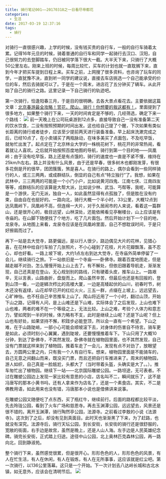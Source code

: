 ```yaml
---
title: 骑行笔记001——20170318之一日看尽帝都花
categories:
  - 生活
date: 2017-03-19 12:37:16
tags:
  - 骑行
---
```


对骑行一直很感兴趣，上学的时候，没有钱买贵的自行车，一般的自行车骑着太累。记得16年元旦的时候，骑着普通的自行车和同学一起骑行去汉口、汉阳，自己很努力的去登脚踏车，仍旧被同学落下很大一截。大半天下来，只骑行了大概50公里左右。刚来上班的时候，每周比较忙，买车的计划也就一直耽搁下来，直到今年才把买车提到日程上来。买车之前，上网搜了很多资料，也咨询了玩车的同学，一直犹豫不决，直到听一同学的建议说，直接去车店挑选一个自己能承受的价位的车，然后去骑就可以了。于是在一个周末，进店花了五分钟买了辆车。从此开始了自己的骑行之路。这里记录一下自己骑行的轨迹吧。

<!-- more -->

第一次骑行，恰逢阳春三月，于是目的很明确，去各大景点看花去。主要依据这篇文章：[北京春游最全攻略！赏花，爬山，骑行！你想要的我这都有！](http://mp.weixin.qq.com/s?__biz=MzA3NTU2NTYzOA==&mid=2654935512&idx=1&sn=07cc5ebc7b61ff3027e2ad3307c810f5&chksm=84a526f1b3d2afe750ae06e38e988f80933360394497eda276988f9fe842f058b8d32fd1acdc&scene=0#rd)。里面提到了很多地方，如果整个骑行下来，一天的时间肯定是不够的，几经筛选，确定下来一个路线： ![](http://7xkqon.com1.z0.glb.clouddn.com/riding/riding_20170318_road_map_2.JPG) 前一天晚上在公司玩桌游到12点多，直接导致自己一没有准备第二天的饮水饮食，二没有按照预期的时间出发。这也给自己提了个醒，下次如果有类似长距离的骑行或者徒步，应该至少提前两天进行装备准备。早上起床洗漱完成之后，已经10点了，在小卖铺买了两瓶脉动，在味多美买了点面包，不及吃早饭，就匆忙出发了。起点定在了北京林业大学的一株桃花树下，桃花开的非常热闹，看着就让人喜欢。之后就开始按照百度地图的导航，骑行到第一个目的地——凤凰岭；由于没有吃早饭，路上还是有点饿的，骑行的速度也一直是不紧不慢，维持在25km/h左右。路上并没有什么风景，由于还是早春，很多树木也都刚发芽，有很多花倒是开的很早，团团簇簇，煞是喜人。在骑行的路上，偶尔会看到一些同样骑行的人，或三三两两，或成群结队，倒显的自己有点“特立独行”了。我想，如果在武林中，三三两两的可能是一个小门小户，比如说黄河四鬼、江南七侠、江南四友等等，成群结队的应该算是大帮大派，比如说少林、武当、丐帮等，我呢，可能算是一个游侠，无门无派，独自一人，如此虽然显得有点孤独了，但是胜在没有约束，自由自在也挺好的。一路向北，骑行大概一个半小时，33公里，大概12点到达凤凰岭下，凤凰岭不高，但连绵一大片，对于久居闹市的人来说，看着这一篇群山，还是很开心的，极目远望，山林深处，还能依稀看见亭榭楼台，山上应该是有寺庙的。在山脚下随便找了个地方，吃了几片面包。然后开始计划下一个目的地，龙泉寺。从地图上来看，龙泉寺应该是在凤凰岭里面，自己不想耽误时间，于是只好擦肩而过了。

再下一站是去大觉寺，路更偏远，是以行人很少，路边偶见大片的花林，见猎心喜，在花林中给自行车拍了几张照片，不小心碰到了花枝，片片花瓣飘落，虽不忍心，却也好看。一路上坡下坡，大约1点左右到达大觉寺，在寺庙外简单停留了一会儿，继续骑行之旅。下一站依旧是一个寺庙——卧佛寺。跟着百度地图走，但是越走越不对劲，怎么慢慢开始上山上去了。有不解处，但依旧跟着导航走，渐渐发现，自己还真是在登山，无心规划别的路线，只有硬着头皮，推车山上。一路艰辛，无以言表，山路曲折，盘旋而上。爬山虽然辛苦，但最后也还是有回报的，登到山顶一看，一边是鳞次栉比的高楼大厦，一边是高矮起伏的山川，初春时节，树木还没有返绿，山花却早已开的红红火火，三五一群，点缀在上坡上，远远望去，心旷神怡。也不枉自己辛苦推车上山了。爬山将近用了一个小时，翻过山顶，开始下山之路，记得有人问，是上山难还是下山难，实际体会了之后发现，上山也难下山也难，两者的难不在一个等级之上，无法比较。上山之难，考验个人体力和意志力，譬如爬到一半的时候，体力略有不支，此时是继续上山呢？还是下山呢？但上山也有好处，如果坚持不懈，积跬步必能登顶，所以会一直有一个希望。下山之难，在于山路陡峭，一部小心可能会顺坡滚下去，对身体的伤害自不待言。骑车更是如此，必须时刻小心翼翼，遇到陡坡，还要慢慢推着车下。下山只用了大概10分钟，到达了卧佛寺，不其然发现，卧佛寺就在植物园里面，也不其然发现，自己没有门票就这样来到了植物园，推着车走了一会儿，发现有点不对劲了，放眼望去，方圆两公里之内，只有我一个人有自行车。想来，植物园里面是不能骑车的，自己无意之间翻山而来，既没买门票，而且还把自行车推进来了。周末的植物园，游人如织，自己真是一脸尴尬，头都大了（当时带着头盔，头确实是大了。。）。推车匆忙出了植物园。继续下一站——北京国际雕塑公园。一路坦途，无可表者。不过在雕塑公园边上发现一家比较有意思的小店，店名叫不二，瞬间就乐了，这不是冯唐写的那本小黄书吗，还有人拿来作为店名了，还是一个素食店。其实，不二是佛教用语，如此用来也没有错，冯唐那本小说也是借佛讲来说事。

在雕塑公园又随便吃了点东西，买了瓶红牛，继续前行。后面的路程都比较平淡，先去玲珑公园，看到了火车广场和慈恩寺。再去玉渊潭公园，远远望去，风景还是很不错的。离开玉渊潭，骑行陶然亭公园，法源寺。之前看过李敖的小说《法源寺》。这次到了之后，却没有见到真面目。此时天也渐渐黑了下来，为了赶路，也就没有深究。法源寺后，骑行天坛公园，到长安街，长安街的骑行还是很舒服的，宽敞的街面，右手边是故宫，虽然是晚上，还是人山人海。左手边是人民英雄纪念碑。骑完长安街，正式踏上归途。途径中山公园，北上奥林匹克森林公园，再一路向北，回到静淑苑。

整个骑行下来，虽然感觉很累，但是很开心。形形色色的人，形形色色的风景，有人在忙生活，有人在休闲，有人在锻炼，有人在无所事事，这应该就是红尘吧。第一次骑行，以136公里落幕。这只是一个开始。下一次计划去八达岭长城和古北水镇，如无意外，应该会在清明节后。 ![](http://7xkqon.com1.z0.glb.clouddn.com/riding/riding_20170318_road_map_1.PNG)
